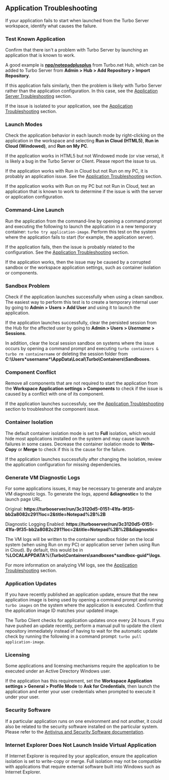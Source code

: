## Application Troubleshooting

If your application fails to start when launched from the Turbo Server workspace, identify what causes the failure.

### Test Known Application

Confirm that there isn't a problem with Turbo Server by launching an application that is known to work.

A good example is __[npp/notepadplusplus](https://turbo.net/run/npp/notepadplusplus)__ from Turbo.net Hub, which can be added to Turbo Server from __Admin > Hub > Add Repository > Import Repository__.

If this application fails similarly, then the problem is likely with Turbo Server rather than the application configuration. In this case, see the [Application Server Troubleshooting](https://turbo.net/docs/server/troubleshooting/application-server) section.

If the issue is isolated to your application, see the [Application Troubleshooting](https://app.turbo.net/docs/vm/troubleshooting/analyzing-logs "https://app.turbo.net/docs/vm/troubleshooting/analyzing-logs") section.

### Launch Modes

Check the application behavior in each launch mode by right-clicking on the application in the workspace and selecting __Run in Cloud (HTML5)__, __Run in Cloud (Windowed)__, and __Run on My PC__.

If the application works in HTML5 but not Windowed mode (or vise versa), it is likely a bug in the Turbo Server or Client. Please report the issue to us.

If the application works with Run in Cloud but not Run on my PC, it is probably an application issue. See the [Application Troubleshooting](https://app.turbo.net/docs/vm/troubleshooting/analyzing-logs "https://app.turbo.net/docs/vm/troubleshooting/analyzing-logs") section.

If the application works with Run on my PC but not Run in Cloud, test an application that is known to work to determine if the issue is with the server or application configuration.

### Command-Line Launch

Run the application from the command-line by opening a command prompt and executing the following to launch the application in a new temporary container: `turbo try application-image`. Perform this test on the system where the application fails to start (for example, the application server).

If the application fails, then the issue is probably related to the configuration. See the [Application Troubleshooting](https://app.turbo.net/docs/vm/troubleshooting/analyzing-logs "https://app.turbo.net/docs/vm/troubleshooting/analyzing-logs") section.

If the application works, then the issue may be caused by a corrupted sandbox or the workspace application settings, such as container isolation or components.

### Sandbox Problem

Check if the application launches successfully when using a clean sandbox. The easiest way to perform this test is to create a temporary internal user by going to __Admin > Users > Add User__ and using it to launch the application.

If the application launches successfully, clear the persisted session from the Hub for the affected user by going to __Admin > Users > *Username* > Sessions__.

In addition, clear the local session sandbox on systems where the issue occurs by opening a command prompt and executing `turbo containers & turbo rm containername` or deleting the session folder from __C:\Users\*username*\AppData\Local\Turbo\Containers\Sandboxes__.

### Component Conflict

Remove all components that are not required to start the application from the __Workspace Application settings > Components__ to check if the issue is caused by a conflict with one of its component.

If the application launches successfuly, see the [Application Troubleshooting](https://app.turbo.net/docs/vm/troubleshooting/analyzing-logs "https://app.turbo.net/docs/vm/troubleshooting/analyzing-logs") section to troubleshoot the component issue.

### Container Isolation

The default container isolation mode is set to __Full__ isolation, which would hide most applications installed on the system and may cause launch failures in some cases. Decrease the container isolation mode to __Write-Copy__ or __Merge__ to check if this is the cause for the failure.

If the application launches successfully after changing the isolation, review the application configuration for missing dependencies.

### Generate VM Diagnostic Logs

For some applications issues, it may be necessary to generate and analyze VM diagnostic logs. To generate the logs, append __&diagnostic=__ to the launch page URL.

Original: __https://turboserver/run/3c3120d5-0151-41fa-9f35-bb2a8082c291?loc=2&title=Notepad%2B%2B__

Diagnostic Logging Enabled: __https://turboserver/run/3c3120d5-0151-41fa-9f35-bb2a8082c291?loc=2&title=Notepad%2B%2B&diagnostic=__

The VM logs will be written to the container sandbox folder on the local system (when using Run on my PC) or application server (when using Run in Cloud). By default, this would be in __%LOCALAPPDATA%\Turbo\Containers\sandboxes\*sandbox-guid*\logs__.

For more information on analyzing VM logs, see the [Application Troubleshooting](https://app.turbo.net/docs/vm/troubleshooting/analyzing-logs "https://app.turbo.net/docs/vm/troubleshooting/analyzing-logs") section.

### Application Updates

If you have recently published an application update, ensure that the new application image is being used by opening a command prompt and running `turbo images` on the system where the application is executed. Confirm that the application image ID matches your updated image.

The Turbo Client checks for application updates once every 24 hours. If you have pushed an update recently, perform a manual pull to update the client repository immediately instead of having to wait for the automatic update check by running the following in a command prompt: `turbo pull application-image`.

### Licensing

Some applications and licensing mechanisms require the application to be executed under an Active Directory Windows user.

If the application has this requirement, set the __Workspace Application settings > General > Profile Mode__ to __Ask for Credentials__, then launch the application and enter your user credentials when prompted to execute it under your user.

### Security Software

If a particular application runs on one environment and not another, it could also be related to the security software installed on the particular system.  Please refer to the [Antivirus and Security Software documentation](https://app.turbo.net/docs/vm/troubleshooting/antivirus-security).

### Internet Explorer Does Not Launch Inside Virtual Application

If Internet Explorer is required by your application, ensure the application isolation is set to write-copy or merge. Full isolation may not be compatible with applications that require external software built into Windows such as Internet Explorer.